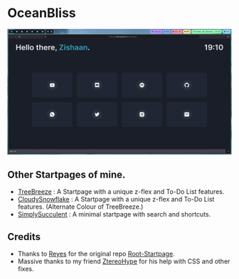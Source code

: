 # OceanBliss

![image](assets/oceanbliss-preview.png)

## Other Startpages of mine.
- [TreeBreeze](https://github.com/Z-8Bit/treebreeze) : A Startpage with a unique z-flex and To-Do List features.
- [CloudySnowflake](https://github.com/Z-8Bit/cloudysnowflake) : A Startpage with a unique z-flex and To-Do List features. (Alternate Colour of TreeBreeze.)
- [SimplySucculent](https://github.com/Z-8Bit/cloudysnowflake) : A minimal startpage with search and shortcuts.

## Credits
- Thanks to [Reyes](https://github.com/imreyesjorge) for the original repo [Root-Startpage](https://github.com/imreyesjorge/root-startpage).
- Massive thanks to my friend [ZtereoHype](https://github.com/ZtereoHYPE) for his help with CSS and other fixes.

